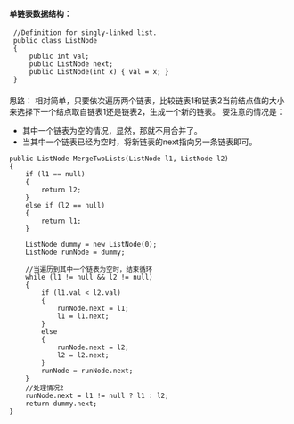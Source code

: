 #### 单链表数据结构：
```
 //Definition for singly-linked list.
 public class ListNode 
 {
     public int val;
     public ListNode next;
     public ListNode(int x) { val = x; }
 }
```

####
思路： 
相对简单，只要依次遍历两个链表，比较链表1和链表2当前结点值的大小来选择下一个结点取自链表1还是链表2，生成一个新的链表。 
要注意的情况是：
- 其中一个链表为空的情况，显然，那就不用合并了。
- 当其中一个链表已经为空时，将新链表的next指向另一条链表即可。

```
public ListNode MergeTwoLists(ListNode l1, ListNode l2)
{
    if (l1 == null)
    {
        return l2;
    }
    else if (l2 == null)
    {
        return l1;
    }

    ListNode dummy = new ListNode(0);
    ListNode runNode = dummy;

    //当遍历到其中一个链表为空时，结束循环
    while (l1 != null && l2 != null)
    {
        if (l1.val < l2.val)
        {
            runNode.next = l1;
            l1 = l1.next;
        }
        else
        {
            runNode.next = l2;
            l2 = l2.next;
        }
        runNode = runNode.next;
    }
    //处理情况2
    runNode.next = l1 != null ? l1 : l2;
    return dummy.next;
}
```
